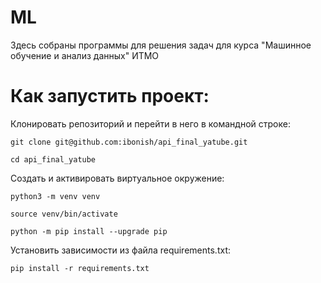 # ML
Здесь собраны программы для решения задач для курса "Машинное обучение и анализ данных" ИТМО

# Как запустить проект:

Клонировать репозиторий и перейти в него в командной строке:

```
git clone git@github.com:ibonish/api_final_yatube.git
```

```
cd api_final_yatube
```

Cоздать и активировать виртуальное окружение:

```
python3 -m venv venv
```

```
source venv/bin/activate
```

```
python -m pip install --upgrade pip
```

Установить зависимости из файла requirements.txt:

```
pip install -r requirements.txt
```
